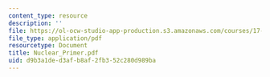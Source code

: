 ```yaml
---
content_type: resource
description: ''
file: https://ol-ocw-studio-app-production.s3.amazonaws.com/courses/17-471-american-national-security-policy-fall-2002/d9b3a1ded3afb8af2fb352c280d989ba_Nuclear_Primer.pdf
file_type: application/pdf
resourcetype: Document
title: Nuclear_Primer.pdf
uid: d9b3a1de-d3af-b8af-2fb3-52c280d989ba
---
```

